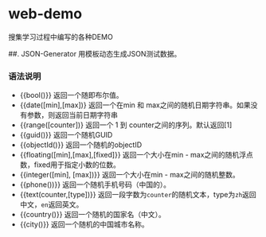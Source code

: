 # web-demo
搜集学习过程中编写的各种DEMO

##. JSON-Generator
用模板动态生成JSON测试数据。
### 语法说明 
- {{bool()}}
返回一个随即布尔值。
- {{date([min],[max])}
返回一个在min 和 max之间的随机日期字符串。如果没有参数，则返回当前日期字符串
- {{range([counter])}
返回一个 1 到 counter之间的序列。默认返回[1]
- {{guid()}}
返回一个随机GUID
- {{objectId()}}
返回一个随机的objectID
- {{floating([min],[max],[fixed]}}
返回一个大小在min - max之间的随机浮点数，fixed用于指定小数的位数。
- {{integer([min], [max])}}
返回一个大小在min - max之间的随机整数。
- {{phone())}}
返回一个随机手机号码（中国的）。
- {{text(counter,[type])}}
返回一段字数为`counter`的随机文本，type为`zh`返回中文，`en`返回英文。
- {{country()}}
返回一个随机的国家名（中文）。
- {{city()}}
返回一个随机的中国城市名称。
